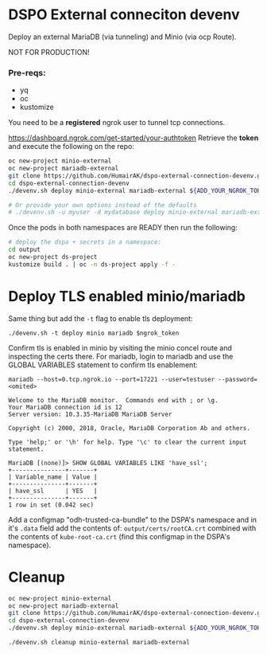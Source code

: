 # DSPO External conneciton devenv

Deploy an external MariaDB (via tunneling) and Minio (via ocp Route). 

NOT FOR PRODUCTION!

### Pre-reqs:
* yq
* oc
* kustomize

You need to be a **registered** ngrok user to tunnel tcp connections.

https://dashboard.ngrok.com/get-started/your-authtoken
Retrieve the **token** and execute the following on the repo: 

```bash
oc new-project minio-external
oc new-project mariadb-external
git clone https://github.com/HumairAK/dspo-external-connection-devenv.git
cd dspo-external-connection-devenv
./devenv.sh deploy minio-external mariadb-external ${ADD_YOUR_NGROK_TOKEN_HERE}

# Or provide your own options instead of the defaults
# ./devenv.sh -u myuser -d mydatabase deploy minio-external mariadb-external
```

Once the pods in both namespaces are READY then run the following: 
```bash
# deploy the dspa + secrets in a namespace: 
cd output
oc new-project ds-project
kustomize build . | oc -n ds-project apply -f -
```

# Deploy TLS enabled minio/mariadb

Same thing but add the `-t` flag to enable tls deployment: 

```
./devenv.sh -t deploy minio mariadb $ngrok_token
```

Confirm tls is enabled in minio by visiting the minio concel route and inspecting the certs there.
For mariadb, login to mariadb and use the GLOBAL VARIABLES statement to confirm tls enablement: 

```
mariadb --host=0.tcp.ngrok.io --port=17221 --user=testuser --password=<omited>

Welcome to the MariaDB monitor.  Commands end with ; or \g.
Your MariaDB connection id is 12
Server version: 10.3.35-MariaDB MariaDB Server

Copyright (c) 2000, 2018, Oracle, MariaDB Corporation Ab and others.

Type 'help;' or '\h' for help. Type '\c' to clear the current input statement.

MariaDB [(none)]> SHOW GLOBAL VARIABLES LIKE 'have_ssl';
+---------------+-------+
| Variable_name | Value |
+---------------+-------+
| have_ssl      | YES   |
+---------------+-------+
1 row in set (0.042 sec)

```

Add a configmap "odh-trusted-ca-bundle" to the DSPA's namespace and in it's `.data` field add the contents of: `output/certs/rootCA.crt` 
combined with the contents of `kube-root-ca.crt` (find this configmap in the DSPA's namespace). 


# Cleanup

```bash
oc new-project minio-external
oc new-project mariadb-external
git clone https://github.com/HumairAK/dspo-external-connection-devenv.git
cd dspo-external-connection-devenv
./devenv.sh deploy minio-external mariadb-external ${ADD_YOUR_NGROK_TOKEN_HERE}
```
```bash
./devenv.sh cleanup minio-external mariadb-external
```
